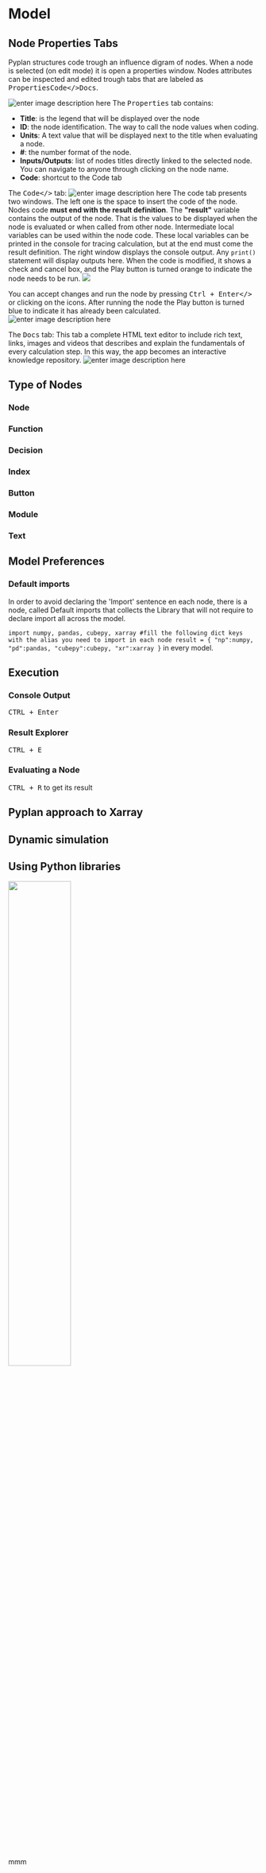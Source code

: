 # Model
## Node Properties Tabs
Pyplan structures code trough an influence digram of nodes. When a node is selected (on edit mode) it is open a properties window. Nodes attributes can be inspected and edited trough tabs that are labeled as <kbd>Properties</kbd><kbd>Code</></kbd><kbd>Docs</kbd>.

![enter image description here](http://img.pyplan.org/model-node-prop1.png)
The <kbd>Properties</kbd> tab contains:

 - **Title**: is the legend that will be displayed over the node
 - **ID**: the node identification. The way to call the node values when coding.
 - **Units**: A text value that will be displayed next to the title when evaluating a node.
 - **#**: the number format of the node.
 - **Inputs/Outputs**: list of nodes titles directly linked to the selected node. You can navigate to anyone through clicking on the node name.
 - **Code**: shortcut to the Code tab

The <kbd>Code</></kbd> tab:
![enter image description here](http://img.pyplan.org/model-code-tab1.png)
The code tab presents two windows. The left one is the space to insert the code of the node.
Nodes code **must end with the result definition**. The **"result"** variable contains the output of the node. That is the values to be displayed when the node is evaluated or when called from other node.
Intermediate local variables can be used within the node code. These local variables can be printed in the console for tracing calculation, but at the end must come the result definition.
The right window displays the console output. Any `print()` statement will display outputs here.
When the code is modified, it shows a check and cancel box, and the Play button is turned orange to indicate the node needs to be run. 
 ![](http://img.pyplan.org/model-orange.png)

You can accept changes and run the node by pressing <kbd>Ctrl + Enter</></kbd> or clicking on the icons. 
After running the node the Play button is turned blue to indicate it has already been calculated.
![enter image description here](http://img.pyplan.org/model-blue.png)

The <kbd>Docs</kbd> tab:
This tab a complete HTML text editor to include rich text, links, images and videos that describes and explain the fundamentals of every calculation step. In this way, the app becomes an interactive knowledge repository.
![enter image description here](http://img.pyplan.org/model-docs.png)
## Type of Nodes
### Node
### Function
### Decision
### Index
### Button
### Module
### Text

## Model Preferences

### Default imports
In order to avoid declaring the 'Import' sentence en each node, there is a node, called Default imports that collects the Library that will not require to declare import all across the model.

`import numpy, pandas, cubepy, xarray
#fill the following dict keys with the alias you need to import in each node
result = {
    "np":numpy,
    "pd":pandas,
    "cubepy":cubepy,
    "xr":xarray
}` in every model.


## Execution

### Console Output
<kbd>CTRL + Enter</kbd>
### Result Explorer
<kbd>CTRL + E</kbd>
### Evaluating a Node
<kbd>CTRL + R</kbd> to get its result

## Pyplan approach to Xarray
## Dynamic simulation
## Using Python libraries


<img src="image.jpg" width="50%" height="50%" />
<i class="icon-file"></i>
<i class="fa fa-folder-open"></i>

mmm
<!--stackedit_data:
eyJoaXN0b3J5IjpbMTM0NjAwNDI2Myw5NzA5NzIzLC0xMjgwNT
c4OTA1LDEyMjQzNjkxNDUsODkwNzI0NzU4LDE4MTQ5MTcwLDE5
MTM4MjMxMiwtNjgyODA2NDAxLDQ0NTkzNDcyNyw2MTI0OTA1MS
wtMzUyNzI3ODI3LC03NDUyNjExNzksMzc0ODYzMDc5LDc1OTI5
Mjc4OCwxNTgxNjkxMDI3LC0yMDgwMzA0Nzk3LC00MTcwOTYzNy
wtMTgzNjA1MzUxOSw1MTE4OTU1ODAsNjMwMjQxODQ0XX0=
-->